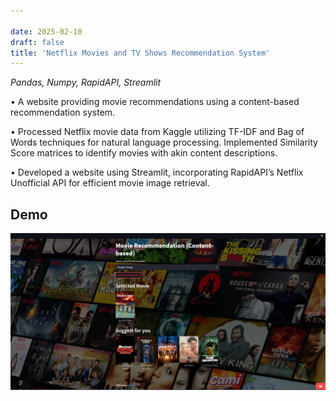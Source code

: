```yaml
---

date: 2025-02-10
draft: false
title: 'Netflix Movies and TV Shows Recommendation System'
---
```

*Pandas, Numpy, RapidAPI, Streamlit*

• A website providing movie recommendations using a content-based recommendation system.

• Processed Netflix movie data from Kaggle utilizing TF-IDF and Bag of Words techniques for natural language processing. Implemented Similarity Score matrices to identify movies with akin content descriptions.

• Developed a website using Streamlit, incorporating RapidAPI’s Netflix Unofficial API for efficient movie image retrieval.

## Demo
![alt text](/images/netflix/image.png)
